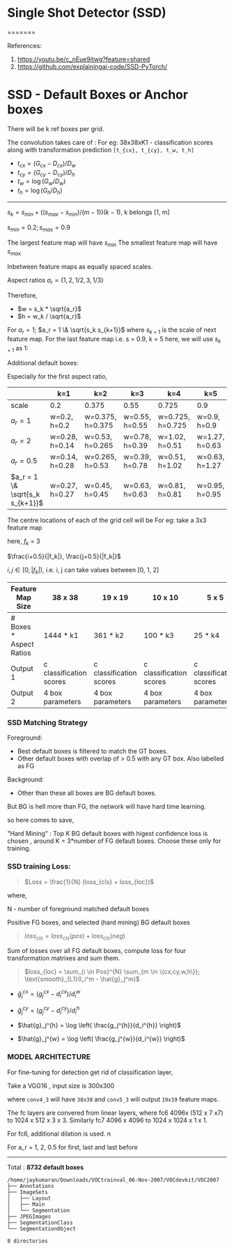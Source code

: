 # Single Shot Detector (SSD)
=======



References: 
1. https://youtu.be/c_nEue9itwg?feature=shared
2. https://github.com/explainingai-code/SSD-PyTorch/


# SSD - Default Boxes or Anchor boxes

There will be k ref boxes per grid.

The convolution takes care of :
For eg:
38x38xK1 - classification scores
along with transformation prediction `[t_{cx}, t_{cy}, t_w, t_h]`

- $t_{cx} = (G_{cx} - D_{cx}) / D_w$
- $t_{cy} = (G_{cy} - D_{cy}) / D_h$
- $t_w = \log(G_w / D_w)$
- $t_h = \log(G_h / D_h)$

---

$s_k = s_{min} + ((s_{max}-s_{min}) / (m-1)) (k-1)$,  k belongs [1, m]

$s_{min} = 0.2 ; s_{max} = 0.9$

The largest feature map will have $s_{min}$
The smallest feature map will have $s_{max}$

Inbetween feature maps as equally spaced scales.

Aspect ratios $a_r = \{1, 2, 1/2, 3, 1/3\}$

Therefore,
* $w = s_k * \sqrt{a_r}$
* $h = w_k / \sqrt{a_r}$

For $a_r = 1$; $a_r = 1 \& \sqrt{s_k s_{k+1}}$  where $s_{k+1}$ is the scale of next feature map. For the last feature map i.e. s = 0.9, k = 5 here, we will use $s_{k+1}$ as 1:

Additional default boxes:

Especially for the first aspect ratio,

|  | k=1 | k=2 | k=3 | k=4 | k=5 |
|---|---|---|---|---|---|
|scale  | 0.2 | 0.375 | 0.55 | 0.725 | 0.9 |
| $a_r = 1$ | w=0.2, h=0.2 | w=0.375, h=0.375 | w=0.55, h=0.55 | w=0.725, h=0.725 | w=0.9, h=0.9 |
| $a_r = 2$ | w=0.28, h=0.14 | w=0.53, h=0.265 | w=0.78, h=0.39 | w=1.02, h=0.51 | w=1.27, h=0.63 |
| $a_r = 0.5$ | w=0.14, h=0.28 | w=0.265, h=0.53 | w=0.39, h=0.78 | w=0.51, h=1.02 | w=0.63, h=1.27 |
| $a_r = 1 \& \sqrt{s_k s_{k+1}}$ | w=0.27, h=0.27 | w=0.45, h=0.45 | w=0.63, h=0.63 | w=0.81, h=0.81 | w=0.95, h=0.95 |



The centre locations of each of the grid cell will be For eg: take a 3x3 feature map

here, $f_k$ = 3

$\frac{i+0.5}{|f_k|}, \frac{j+0.5}{|f_k|}$

$i, j \in [0, |f_k|)$, i.e. i, j can take values between [0, 1, 2]



| Feature Map Size | 38 x 38 | 19 x 19 | 10 x 10 | 5 x 5 | 3 x 3 | 1 x 1 |
|---|---|---|---|---|---|---|
| # Boxes * Aspect Ratios | 1444 * k1 | 361 * k2 | 100 * k3 | 25 * k4 | 9 * k5 | k6 |
| Output 1 | c classification scores | c classification scores | c classification scores | c classification scores | c classification scores | c classification scores |
| Output 2 | 4 box parameters | 4 box parameters | 4 box parameters | 4 box parameters | 4 box parameters | 4 box parameters |


### SSD Matching Strategy

Foreground:

- Best default boxes is filtered to match the GT boxes.
- Other default boxes with overlap of > 0.5 with any GT box. Also labelled as FG

Background: 
- Other than these all boxes are BG default boxes.


But BG is hell more than FG, the network will have hard time learning.

 so here comes to save, 

 "Hard Mining" :  Top K BG default boxes with higest confidence loss is chosen , around K = 3*number of FG default boxes. Choose these only for training.


### SSD training Loss:


> $Loss = \frac{1}{N} (loss_{cls} + loss_{loc})$

where, 

N - number of foreground matched default boxes

Positive FG boxes, and selected (hard mining) BG default boxes

> $loss_{cls} = loss_{cls}(pos) + loss_{cls}(neg)$

Sum of losses over all FG default boxes, compute loss for four transformation matrixes and sum them.
> $loss_{loc} = \sum_{i \in Pos}^{N} \sum_{m \in \{cx,cy,w,h\}};  \text{smooth}_{L1}(l_i^m - \hat{g}_j^m)$

- $\hat{g}_j^{cx} = (g_j^{cx} - d_i^{cx}) / d_i^w$

- $\hat{g}_j^{cy} = (g_j^{cy} - d_i^{cy}) / d_i^h$

- $\hat{g}_j^{h} = \log \left( \frac{g_j^{h}}{d_i^{h}} \right)$

- $\hat{g}_j^{w} = \log \left( \frac{g_j^{w}}{d_i^{w}} \right)$




### MODEL ARCHITECTURE

For fine-tuning for detection get rid of classification layer,

Take a VGG16 , input size is 300x300

where `conv4_3` will have `38x38` and `conv5_3` will output `19x19` feature maps.

The fc layers are convered from linear layers, where fc6 4096x (512 x 7 x7) to 1024 x 512 x 3 x 3. Similarly fc7 4096 x 4096 to 1024 x 1024 x 1 x 1.

For fc6, additional dilation is used. n




For  a_r = 1, 2, 0.5 for first, last and last before  


---

Total : **8732 default boxes**






```
/home/jaykumaran/Downloads/VOCtrainval_06-Nov-2007/VOCdevkit/VOC2007
├── Annotations
├── ImageSets
│   ├── Layout
│   ├── Main
│   └── Segmentation
├── JPEGImages
├── SegmentationClass
└── SegmentationObject

8 directories
```
